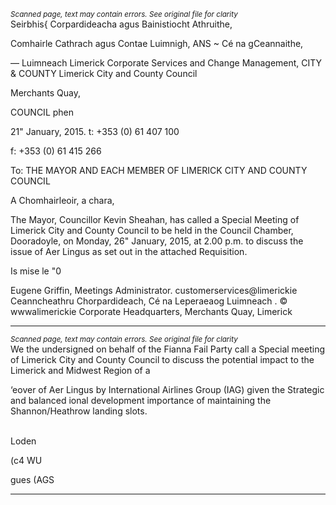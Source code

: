 *<small>Scanned page, text may contain errors. See original file for clarity</small>*  
Seirbhis{ Corpardideacha agus Bainistiocht Athruithe,

Comhairle Cathrach agus Contae Luimnigh,
ANS ~ Cé na gCeannaithe,

— Luimneach
Limerick Corporate Services and Change Management,
CITY & COUNTY Limerick City and County Council

Merchants Quay,

COUNCIL phen

21" January, 2015. t: +353 (0) 61 407 100

f: +353 (0) 61 415 266

To: THE MAYOR AND EACH MEMBER OF LIMERICK CITY
AND COUNTY COUNCIL

A Chomhairleoir, a chara,

The Mayor, Councillor Kevin Sheahan, has called a Special Meeting of Limerick
City and County Council to be held in the Council Chamber, Dooradoyle, on
Monday, 26" January, 2015, at 2.00 p.m. to discuss the issue of Aer Lingus as
set out in the attached Requisition.

Is mise le "0

Eugene Griffin,
Meetings Administrator.
customerservices@limerickie
Ceanncheathru Chorpardideach, Cé na Leperaeaog Luimneach . © wwwalimerickie
Corporate Headquarters, Merchants Quay, Limerick

---
*<small>Scanned page, text may contain errors. See original file for clarity</small>*  
We the undersigned on behalf of the Fianna Fail Party call a Special meeting of Limerick City
and County Council to discuss the potential impact to the Limerick and Midwest Region of a

‘eover of Aer Lingus by International Airlines Group (IAG) given the Strategic and balanced
ional development importance of maintaining the Shannon/Heathrow landing slots.

\
Loden

(c4 WU

gues (AGS


---

